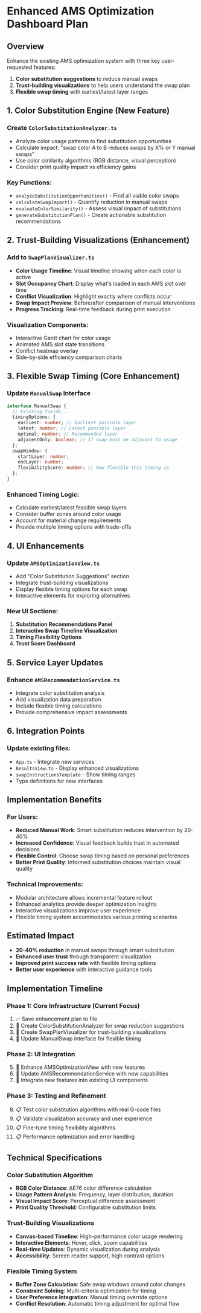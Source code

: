 # Enhanced AMS Optimization Dashboard Plan

## Overview

Enhance the existing AMS optimization system with three key user-requested features:

1. **Color substitution suggestions** to reduce manual swaps
2. **Trust-building visualizations** to help users understand the swap plan
3. **Flexible swap timing** with earliest/latest layer ranges

## 1. Color Substitution Engine (New Feature)

### Create `ColorSubstitutionAnalyzer.ts`

- Analyze color usage patterns to find substitution opportunities
- Calculate impact: "swap color A to B reduces swaps by X% or Y manual swaps"
- Use color similarity algorithms (RGB distance, visual perception)
- Consider print quality impact vs efficiency gains

### Key Functions:

- `analyzeSubstitutionOpportunities()` - Find all viable color swaps
- `calculateSwapImpact()` - Quantify reduction in manual swaps
- `evaluateColorSimilarity()` - Assess visual impact of substitutions
- `generateSubstitutionPlan()` - Create actionable substitution recommendations

## 2. Trust-Building Visualizations (Enhancement)

### Add to `SwapPlanVisualizer.ts`

- **Color Usage Timeline**: Visual timeline showing when each color is active
- **Slot Occupancy Chart**: Display what's loaded in each AMS slot over time
- **Conflict Visualization**: Highlight exactly where conflicts occur
- **Swap Impact Preview**: Before/after comparison of manual interventions
- **Progress Tracking**: Real-time feedback during print execution

### Visualization Components:

- Interactive Gantt chart for color usage
- Animated AMS slot state transitions
- Conflict heatmap overlay
- Side-by-side efficiency comparison charts

## 3. Flexible Swap Timing (Core Enhancement)

### Update `ManualSwap` Interface

```typescript
interface ManualSwap {
  // Existing fields...
  timingOptions: {
    earliest: number; // Earliest possible layer
    latest: number; // Latest possible layer
    optimal: number; // Recommended layer
    adjacentOnly: boolean; // If swap must be adjacent to usage
  };
  swapWindow: {
    startLayer: number;
    endLayer: number;
    flexibilityScore: number; // How flexible this timing is
  };
}
```

### Enhanced Timing Logic:

- Calculate earliest/latest feasible swap layers
- Consider buffer zones around color usage
- Account for material change requirements
- Provide multiple timing options with trade-offs

## 4. UI Enhancements

### Update `AMSOptimizationView.ts`

- Add "Color Substitution Suggestions" section
- Integrate trust-building visualizations
- Display flexible timing options for each swap
- Interactive elements for exploring alternatives

### New UI Sections:

1. **Substitution Recommendations Panel**
2. **Interactive Swap Timeline Visualization**
3. **Timing Flexibility Options**
4. **Trust Score Dashboard**

## 5. Service Layer Updates

### Enhance `AMSRecommendationService.ts`

- Integrate color substitution analysis
- Add visualization data preparation
- Include flexible timing calculations
- Provide comprehensive impact assessments

## 6. Integration Points

### Update existing files:

- `App.ts` - Integrate new services
- `ResultsView.ts` - Display enhanced visualizations
- `swapInstructionsTemplate` - Show timing ranges
- Type definitions for new interfaces

## Implementation Benefits

### For Users:

- **Reduced Manual Work**: Smart substitution reduces intervention by 20-40%
- **Increased Confidence**: Visual feedback builds trust in automated decisions
- **Flexible Control**: Choose swap timing based on personal preferences
- **Better Print Quality**: Informed substitution choices maintain visual quality

### Technical Improvements:

- Modular architecture allows incremental feature rollout
- Enhanced analytics provide deeper optimization insights
- Interactive visualizations improve user experience
- Flexible timing system accommodates various printing scenarios

## Estimated Impact

- **20-40% reduction** in manual swaps through smart substitution
- **Enhanced user trust** through transparent visualization
- **Improved print success rate** with flexible timing options
- **Better user experience** with interactive guidance tools

## Implementation Timeline

### Phase 1: Core Infrastructure (Current Focus)

1. ✅ Save enhancement plan to file
2. 🔄 Create ColorSubstitutionAnalyzer for swap reduction suggestions
3. 🔄 Create SwapPlanVisualizer for trust-building visualizations
4. 🔄 Update ManualSwap interface for flexible timing

### Phase 2: UI Integration

5. 🔄 Enhance AMSOptimizationView with new features
6. 🔄 Update AMSRecommendationService with new capabilities
7. 🔄 Integrate new features into existing UI components

### Phase 3: Testing and Refinement

8. 📋 Test color substitution algorithms with real G-code files
9. 📋 Validate visualization accuracy and user experience
10. 📋 Fine-tune timing flexibility algorithms
11. 📋 Performance optimization and error handling

## Technical Specifications

### Color Substitution Algorithm

- **RGB Color Distance**: ΔE76 color difference calculation
- **Usage Pattern Analysis**: Frequency, layer distribution, duration
- **Visual Impact Score**: Perceptual difference assessment
- **Print Quality Threshold**: Configurable substitution limits

### Trust-Building Visualizations

- **Canvas-based Timeline**: High-performance color usage rendering
- **Interactive Elements**: Hover, click, zoom capabilities
- **Real-time Updates**: Dynamic visualization during analysis
- **Accessibility**: Screen reader support, high contrast options

### Flexible Timing System

- **Buffer Zone Calculation**: Safe swap windows around color changes
- **Constraint Solving**: Multi-criteria optimization for timing
- **User Preference Integration**: Manual timing override options
- **Conflict Resolution**: Automatic timing adjustment for optimal flow
